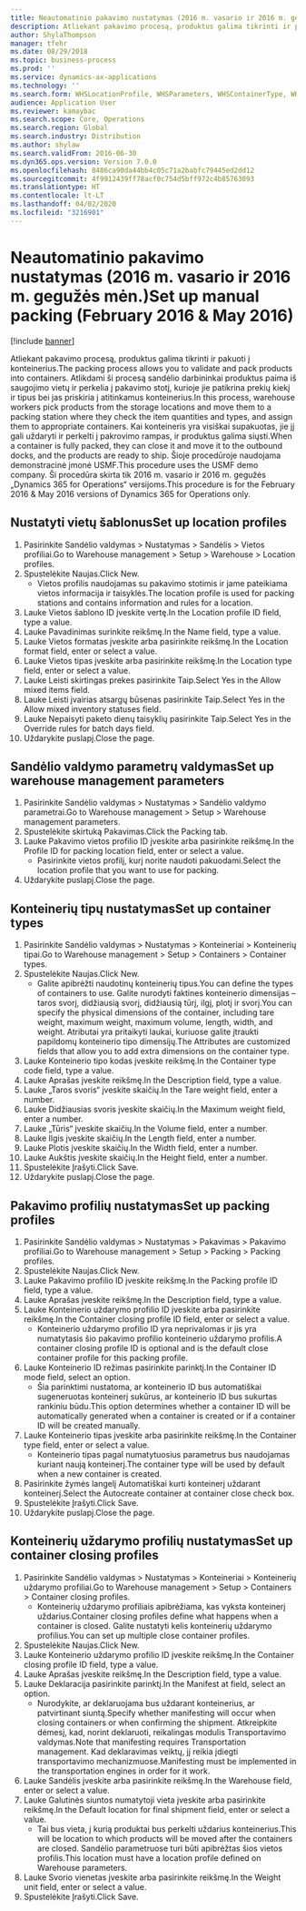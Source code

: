 ```yaml
---
title: Neautomatinio pakavimo nustatymas (2016 m. vasario ir 2016 m. gegužės mėn.)
description: Atliekant pakavimo procesą, produktus galima tikrinti ir pakuoti į konteinerius.
author: ShylaThompson
manager: tfehr
ms.date: 08/29/2018
ms.topic: business-process
ms.prod: ''
ms.service: dynamics-ax-applications
ms.technology: ''
ms.search.form: WHSLocationProfile, WHSParameters, WHSContainerType, WHSPackProfile, WHSCloseContainerProfile, InventLocationIdLookup, UnitOfMeasureLookup
audience: Application User
ms.reviewer: kamaybac
ms.search.scope: Core, Operations
ms.search.region: Global
ms.search.industry: Distribution
ms.author: shylaw
ms.search.validFrom: 2016-06-30
ms.dyn365.ops.version: Version 7.0.0
ms.openlocfilehash: 8486ca90da44bb4c05c71a2babfc79445ed2dd12
ms.sourcegitcommit: 4f9912439ff78acf0c754d5bff972c4b85763093
ms.translationtype: HT
ms.contentlocale: lt-LT
ms.lasthandoff: 04/02/2020
ms.locfileid: "3216901"
---
```

# <a name="set-up-manual-packing-february-2016--may-2016"></a><span data-ttu-id="fed68-103">Neautomatinio pakavimo nustatymas (2016 m. vasario ir 2016 m. gegužės mėn.)</span><span class="sxs-lookup"><span data-stu-id="fed68-103">Set up manual packing (February 2016 & May 2016)</span></span>

[!include [banner](../../includes/banner.md)]

<span data-ttu-id="fed68-104">Atliekant pakavimo procesą, produktus galima tikrinti ir pakuoti į konteinerius.</span><span class="sxs-lookup"><span data-stu-id="fed68-104">The packing process allows you to validate and pack products into containers.</span></span> <span data-ttu-id="fed68-105">Atlikdami ši procesą sandėlio darbininkai produktus paima iš saugojimo vietų ir perkelia į pakavimo stotį, kurioje jie patikrina prekių kiekį ir tipus bei jas priskiria į atitinkamus konteinerius.</span><span class="sxs-lookup"><span data-stu-id="fed68-105">In this process, warehouse workers pick products from the storage locations and move them to a packing station where they check the item quantities and types, and assign them to appropriate containers.</span></span> <span data-ttu-id="fed68-106">Kai konteineris yra visiškai supakuotas, jie jį gali uždaryti ir perkelti į pakrovimo rampas, ir produktus galima siųsti.</span><span class="sxs-lookup"><span data-stu-id="fed68-106">When a container is fully packed, they can close it and move it to the outbound docks, and the products are ready to ship.</span></span> <span data-ttu-id="fed68-107">Šioje procedūroje naudojama demonstracinė įmonė USMF.</span><span class="sxs-lookup"><span data-stu-id="fed68-107">This procedure uses the USMF demo company.</span></span> <span data-ttu-id="fed68-108">Ši procedūra skirta tik 2016 m. vasario ir 2016 m. gegužės „Dynamics 365 for Operations“ versijoms.</span><span class="sxs-lookup"><span data-stu-id="fed68-108">This procedure is for the February 2016 & May 2016 versions of Dynamics 365 for Operations only.</span></span>


## <a name="set-up-location-profiles"></a><span data-ttu-id="fed68-109">Nustatyti vietų šablonus</span><span class="sxs-lookup"><span data-stu-id="fed68-109">Set up location profiles</span></span>
1. <span data-ttu-id="fed68-110">Pasirinkite Sandėlio valdymas > Nustatymas > Sandėlis > Vietos profiliai.</span><span class="sxs-lookup"><span data-stu-id="fed68-110">Go to Warehouse management > Setup > Warehouse > Location profiles.</span></span>
2. <span data-ttu-id="fed68-111">Spustelėkite Naujas.</span><span class="sxs-lookup"><span data-stu-id="fed68-111">Click New.</span></span>
    * <span data-ttu-id="fed68-112">Vietos profilis naudojamas su pakavimo stotimis ir jame pateikiama vietos informacija ir taisyklės.</span><span class="sxs-lookup"><span data-stu-id="fed68-112">The location profile is used for packing stations and contains information and rules for a location.</span></span>  
3. <span data-ttu-id="fed68-113">Lauke Vietos šablono ID įveskite vertę.</span><span class="sxs-lookup"><span data-stu-id="fed68-113">In the Location profile ID field, type a value.</span></span>
4. <span data-ttu-id="fed68-114">Lauke Pavadinimas surinkite reikšmę.</span><span class="sxs-lookup"><span data-stu-id="fed68-114">In the Name field, type a value.</span></span>
5. <span data-ttu-id="fed68-115">Lauke Vietos formatas įveskite arba pasirinkite reikšmę.</span><span class="sxs-lookup"><span data-stu-id="fed68-115">In the Location format field, enter or select a value.</span></span>
6. <span data-ttu-id="fed68-116">Lauke Vietos tipas įveskite arba pasirinkite reikšmę.</span><span class="sxs-lookup"><span data-stu-id="fed68-116">In the Location type field, enter or select a value.</span></span>
7. <span data-ttu-id="fed68-117">Lauke Leisti skirtingas prekes pasirinkite Taip.</span><span class="sxs-lookup"><span data-stu-id="fed68-117">Select Yes in the Allow mixed items field.</span></span>
8. <span data-ttu-id="fed68-118">Lauke Leisti įvairias atsargų būsenas pasirinkite Taip.</span><span class="sxs-lookup"><span data-stu-id="fed68-118">Select Yes in the Allow mixed  inventory statuses field.</span></span>
9. <span data-ttu-id="fed68-119">Lauke Nepaisyti paketo dienų taisyklių pasirinkite Taip.</span><span class="sxs-lookup"><span data-stu-id="fed68-119">Select Yes in the Override rules for batch days field.</span></span>
10. <span data-ttu-id="fed68-120">Uždarykite puslapį.</span><span class="sxs-lookup"><span data-stu-id="fed68-120">Close the page.</span></span>

## <a name="set-up-warehouse-management-parameters"></a><span data-ttu-id="fed68-121">Sandėlio valdymo parametrų valdymas</span><span class="sxs-lookup"><span data-stu-id="fed68-121">Set up warehouse management parameters</span></span> 
1. <span data-ttu-id="fed68-122">Pasirinkite Sandėlio valdymas > Nustatymas > Sandėlio valdymo parametrai.</span><span class="sxs-lookup"><span data-stu-id="fed68-122">Go to Warehouse management > Setup > Warehouse management parameters.</span></span>
2. <span data-ttu-id="fed68-123">Spustelėkite skirtuką Pakavimas.</span><span class="sxs-lookup"><span data-stu-id="fed68-123">Click the Packing tab.</span></span>
3. <span data-ttu-id="fed68-124">Lauke Pakavimo vietos profilio ID įveskite arba pasirinkite reikšmę.</span><span class="sxs-lookup"><span data-stu-id="fed68-124">In the Profile ID for packing location field, enter or select a value.</span></span>
    * <span data-ttu-id="fed68-125">Pasirinkite vietos profilį, kurį norite naudoti pakuodami.</span><span class="sxs-lookup"><span data-stu-id="fed68-125">Select the location profile that you want to use for packing.</span></span>  
4. <span data-ttu-id="fed68-126">Uždarykite puslapį.</span><span class="sxs-lookup"><span data-stu-id="fed68-126">Close the page.</span></span>

## <a name="set-up-container-types"></a><span data-ttu-id="fed68-127">Konteinerių tipų nustatymas</span><span class="sxs-lookup"><span data-stu-id="fed68-127">Set up container types</span></span>
1. <span data-ttu-id="fed68-128">Pasirinkite Sandėlio valdymas > Nustatymas > Konteineriai > Konteinerių tipai.</span><span class="sxs-lookup"><span data-stu-id="fed68-128">Go to Warehouse management > Setup > Containers > Container types.</span></span>
2. <span data-ttu-id="fed68-129">Spustelėkite Naujas.</span><span class="sxs-lookup"><span data-stu-id="fed68-129">Click New.</span></span>
    * <span data-ttu-id="fed68-130">Galite apibrėžti naudotinų konteinerių tipus.</span><span class="sxs-lookup"><span data-stu-id="fed68-130">You can define the types of containers to use.</span></span> <span data-ttu-id="fed68-131">Galite nurodyti faktines konteinerio dimensijas – taros svorį, didžiausią svorį, didžiausią tūrį, ilgį, plotį ir svorį.</span><span class="sxs-lookup"><span data-stu-id="fed68-131">You can specify the physical dimensions of the container, including tare weight, maximum weight, maximum volume, length, width, and weight.</span></span>  <span data-ttu-id="fed68-132">Atributai yra pritaikyti laukai, kuriuose galite įtraukti papildomų konteinerio tipo dimensijų.</span><span class="sxs-lookup"><span data-stu-id="fed68-132">The Attributes are customized fields that allow you to add extra dimensions on the container type.</span></span>     
3. <span data-ttu-id="fed68-133">Lauke Konteinerio tipo kodas įveskite reikšmę.</span><span class="sxs-lookup"><span data-stu-id="fed68-133">In the Container type code field, type a value.</span></span>
4. <span data-ttu-id="fed68-134">Lauke Aprašas įveskite reikšmę.</span><span class="sxs-lookup"><span data-stu-id="fed68-134">In the Description field, type a value.</span></span>
5. <span data-ttu-id="fed68-135">Lauke „Taros svoris“ įveskite skaičių.</span><span class="sxs-lookup"><span data-stu-id="fed68-135">In the Tare weight field, enter a number.</span></span>
6. <span data-ttu-id="fed68-136">Lauke Didžiausias svoris įveskite skaičių.</span><span class="sxs-lookup"><span data-stu-id="fed68-136">In the Maximum weight field, enter a number.</span></span>
7. <span data-ttu-id="fed68-137">Lauke „Tūris“ įveskite skaičių.</span><span class="sxs-lookup"><span data-stu-id="fed68-137">In the Volume field, enter a number.</span></span>
8. <span data-ttu-id="fed68-138">Lauke Ilgis įveskite skaičių.</span><span class="sxs-lookup"><span data-stu-id="fed68-138">In the Length field, enter a number.</span></span>
9. <span data-ttu-id="fed68-139">Lauke Plotis įveskite skaičių.</span><span class="sxs-lookup"><span data-stu-id="fed68-139">In the Width field, enter a number.</span></span>
10. <span data-ttu-id="fed68-140">Lauke Aukštis įveskite skaičių.</span><span class="sxs-lookup"><span data-stu-id="fed68-140">In the Height field, enter a number.</span></span>
11. <span data-ttu-id="fed68-141">Spustelėkite Įrašyti.</span><span class="sxs-lookup"><span data-stu-id="fed68-141">Click Save.</span></span>
12. <span data-ttu-id="fed68-142">Uždarykite puslapį.</span><span class="sxs-lookup"><span data-stu-id="fed68-142">Close the page.</span></span>

## <a name="set-up-packing-profiles"></a><span data-ttu-id="fed68-143">Pakavimo profilių nustatymas</span><span class="sxs-lookup"><span data-stu-id="fed68-143">Set up packing profiles</span></span>
1. <span data-ttu-id="fed68-144">Pasirinkite Sandėlio valdymas > Nustatymas > Pakavimas > Pakavimo profiliai.</span><span class="sxs-lookup"><span data-stu-id="fed68-144">Go to Warehouse management > Setup > Packing > Packing profiles.</span></span>
2. <span data-ttu-id="fed68-145">Spustelėkite Naujas.</span><span class="sxs-lookup"><span data-stu-id="fed68-145">Click New.</span></span>
3. <span data-ttu-id="fed68-146">Lauke Pakavimo profilio ID įveskite reikšmę.</span><span class="sxs-lookup"><span data-stu-id="fed68-146">In the Packing profile ID field, type a value.</span></span>
4. <span data-ttu-id="fed68-147">Lauke Aprašas įveskite reikšmę.</span><span class="sxs-lookup"><span data-stu-id="fed68-147">In the Description field, type a value.</span></span>
5. <span data-ttu-id="fed68-148">Lauke Konteinerio uždarymo profilio ID įveskite arba pasirinkite reikšmę.</span><span class="sxs-lookup"><span data-stu-id="fed68-148">In the Container closing profile ID field, enter or select a value.</span></span>
    * <span data-ttu-id="fed68-149">Konteinerio uždarymo profilio ID yra neprivalomas ir jis yra numatytasis šio pakavimo profilio konteinerio uždarymo profilis.</span><span class="sxs-lookup"><span data-stu-id="fed68-149">A container closing profile ID is optional and is the default close container profile for this packing profile.</span></span>  
6. <span data-ttu-id="fed68-150">Lauke Konteinerio ID režimas pasirinkite parinktį.</span><span class="sxs-lookup"><span data-stu-id="fed68-150">In the Container ID mode field, select an option.</span></span>
    * <span data-ttu-id="fed68-151">Šia parinktimi nustatoma, ar konteinerio ID bus automatiškai sugeneruotas konteinerį sukūrus, ar konteinerio ID bus sukurtas rankiniu būdu.</span><span class="sxs-lookup"><span data-stu-id="fed68-151">This option determines whether a container ID will be automatically generated when a container is created or if a container ID will be created manually.</span></span>  
7. <span data-ttu-id="fed68-152">Lauke Konteinerio tipas įveskite arba pasirinkite reikšmę.</span><span class="sxs-lookup"><span data-stu-id="fed68-152">In the Container type field, enter or select a value.</span></span>
    * <span data-ttu-id="fed68-153">Konteinerio tipas pagal numatytuosius parametrus bus naudojamas kuriant naują konteinerį.</span><span class="sxs-lookup"><span data-stu-id="fed68-153">The container type will be used by default when a new container is created.</span></span>  
8. <span data-ttu-id="fed68-154">Pasirinkite žymės langelį Automatiškai kurti konteinerį uždarant konteinerį.</span><span class="sxs-lookup"><span data-stu-id="fed68-154">Select the Autocreate container at container close check box.</span></span>
9. <span data-ttu-id="fed68-155">Spustelėkite Įrašyti.</span><span class="sxs-lookup"><span data-stu-id="fed68-155">Click Save.</span></span>
10. <span data-ttu-id="fed68-156">Uždarykite puslapį.</span><span class="sxs-lookup"><span data-stu-id="fed68-156">Close the page.</span></span>

## <a name="set-up-container-closing-profiles"></a><span data-ttu-id="fed68-157">Konteinerių uždarymo profilių nustatymas</span><span class="sxs-lookup"><span data-stu-id="fed68-157">Set up container closing profiles</span></span>
1. <span data-ttu-id="fed68-158">Pasirinkite Sandėlio valdymas > Nustatymas > Konteineriai > Konteinerių uždarymo profiliai.</span><span class="sxs-lookup"><span data-stu-id="fed68-158">Go to Warehouse management > Setup > Containers > Container closing profiles.</span></span>
    * <span data-ttu-id="fed68-159">Konteinerių uždarymo profiliais apibrėžiama, kas vyksta konteinerį uždarius.</span><span class="sxs-lookup"><span data-stu-id="fed68-159">Container closing profiles define what happens when a container is closed.</span></span> <span data-ttu-id="fed68-160">Galite nustatyti kelis konteinerių uždarymo profilius.</span><span class="sxs-lookup"><span data-stu-id="fed68-160">You can set up multiple close container profiles.</span></span>       
2. <span data-ttu-id="fed68-161">Spustelėkite Naujas.</span><span class="sxs-lookup"><span data-stu-id="fed68-161">Click New.</span></span>
3. <span data-ttu-id="fed68-162">Lauke Konteinerio uždarymo profilio ID įveskite reikšmę.</span><span class="sxs-lookup"><span data-stu-id="fed68-162">In the Container closing profile ID field, type a value.</span></span>
4. <span data-ttu-id="fed68-163">Lauke Aprašas įveskite reikšmę.</span><span class="sxs-lookup"><span data-stu-id="fed68-163">In the Description field, type a value.</span></span>
5. <span data-ttu-id="fed68-164">Lauke Deklaracija pasirinkite parinktį.</span><span class="sxs-lookup"><span data-stu-id="fed68-164">In the Manifest at field, select an option.</span></span>
    * <span data-ttu-id="fed68-165">Nurodykite, ar deklaruojama bus uždarant konteinerius, ar patvirtinant siuntą.</span><span class="sxs-lookup"><span data-stu-id="fed68-165">Specify whether manifesting will occur when closing containers or when confirming the shipment.</span></span> <span data-ttu-id="fed68-166">Atkreipkite dėmesį, kad, norint deklaruoti, reikalingas modulis Transportavimo valdymas.</span><span class="sxs-lookup"><span data-stu-id="fed68-166">Note that manifesting requires Transportation management.</span></span> <span data-ttu-id="fed68-167">Kad deklaravimas veiktų, jį reikia įdiegti transportavimo mechanizmuose.</span><span class="sxs-lookup"><span data-stu-id="fed68-167">Manifesting must be implemented in the transportation engines in order for it work.</span></span>  
6. <span data-ttu-id="fed68-168">Lauke Sandėlis įveskite arba pasirinkite reikšmę.</span><span class="sxs-lookup"><span data-stu-id="fed68-168">In the Warehouse field, enter or select a value.</span></span>
7. <span data-ttu-id="fed68-169">Lauke Galutinės siuntos numatytoji vieta įveskite arba pasirinkite reikšmę.</span><span class="sxs-lookup"><span data-stu-id="fed68-169">In the Default location for final shipment field, enter or select a value.</span></span>
    * <span data-ttu-id="fed68-170">Tai bus vieta, į kurią produktai bus perkelti uždarius konteinerius.</span><span class="sxs-lookup"><span data-stu-id="fed68-170">This will be location to which products will be moved after the containers are closed.</span></span> <span data-ttu-id="fed68-171">Sandėlio parametruose turi būti apibrėžtas šios vietos profilis.</span><span class="sxs-lookup"><span data-stu-id="fed68-171">This location must have a location profile defined on Warehouse parameters.</span></span>  
8. <span data-ttu-id="fed68-172">Lauke Svorio vienetas įveskite arba pasirinkite reikšmę.</span><span class="sxs-lookup"><span data-stu-id="fed68-172">In the Weight unit field, enter or select a value.</span></span>
9. <span data-ttu-id="fed68-173">Spustelėkite Įrašyti.</span><span class="sxs-lookup"><span data-stu-id="fed68-173">Click Save.</span></span>

